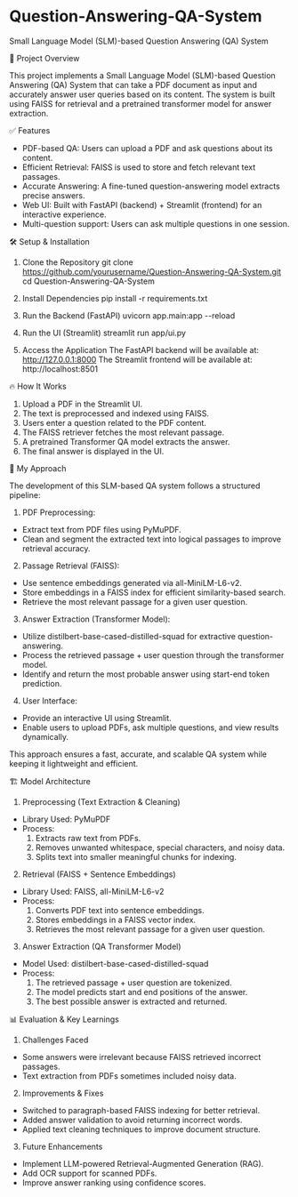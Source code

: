 # Question-Answering-QA-System
Small Language Model (SLM)-based Question Answering (QA) System

🚀 Project Overview

This project implements a Small Language Model (SLM)-based Question Answering (QA) System that can take a PDF document as input and accurately answer user queries based on its content. The system is built using FAISS for retrieval and a pretrained transformer model for answer extraction.

✅ Features

- PDF-based QA: Users can upload a PDF and ask questions about its content.
- Efficient Retrieval: FAISS is used to store and fetch relevant text passages.
- Accurate Answering: A fine-tuned question-answering model extracts precise answers.
- Web UI: Built with FastAPI (backend) + Streamlit (frontend) for an interactive experience.
- Multi-question support: Users can ask multiple questions in one session.

🛠️ Setup & Installation

1. Clone the Repository
git clone https://github.com/yourusername/Question-Answering-QA-System.git
cd Question-Answering-QA-System

2. Install Dependencies
pip install -r requirements.txt
  
3. Run the Backend (FastAPI)
uvicorn app.main:app --reload
   
4. Run the UI (Streamlit)
streamlit run app/ui.py

5. Access the Application
The FastAPI backend will be available at: http://127.0.0.1:8000
The Streamlit frontend will be available at: http://localhost:8501

🔥 How It Works

1. Upload a PDF in the Streamlit UI.
2. The text is preprocessed and indexed using FAISS.
3. Users enter a question related to the PDF content.
4. The FAISS retriever fetches the most relevant passage.
5. A pretrained Transformer QA model extracts the answer.
6. The final answer is displayed in the UI.

📖 My Approach

The development of this SLM-based QA system follows a structured pipeline:

1. PDF Preprocessing:
- Extract text from PDF files using PyMuPDF.
- Clean and segment the extracted text into logical passages to improve retrieval accuracy.

2. Passage Retrieval (FAISS):
- Use sentence embeddings generated via all-MiniLM-L6-v2.
- Store embeddings in a FAISS index for efficient similarity-based search.
- Retrieve the most relevant passage for a given user question.

3. Answer Extraction (Transformer Model):
- Utilize distilbert-base-cased-distilled-squad for extractive question-answering.
- Process the retrieved passage + user question through the transformer model.
- Identify and return the most probable answer using start-end token prediction.

4. User Interface:
- Provide an interactive UI using Streamlit.
- Enable users to upload PDFs, ask multiple questions, and view results dynamically.

This approach ensures a fast, accurate, and scalable QA system while keeping it lightweight and efficient.

🏗️ Model Architecture
1. Preprocessing (Text Extraction & Cleaning)
- Library Used: PyMuPDF
- Process:
  1. Extracts raw text from PDFs.
  2. Removes unwanted whitespace, special characters, and noisy data.
  3. Splits text into smaller meaningful chunks for indexing.
     
2. Retrieval (FAISS + Sentence Embeddings)
- Library Used: FAISS, all-MiniLM-L6-v2
- Process:
  1. Converts PDF text into sentence embeddings.
  2. Stores embeddings in a FAISS vector index.
  3. Retrieves the most relevant passage for a given user question.
     
3. Answer Extraction (QA Transformer Model)
- Model Used: distilbert-base-cased-distilled-squad
- Process:
  1. The retrieved passage + user question are tokenized.
  2. The model predicts start and end positions of the answer.
  3. The best possible answer is extracted and returned.
 
📊 Evaluation & Key Learnings

1. Challenges Faced
- Some answers were irrelevant because FAISS retrieved incorrect passages.
- Text extraction from PDFs sometimes included noisy data.

2. Improvements & Fixes
- Switched to paragraph-based FAISS indexing for better retrieval.
- Added answer validation to avoid returning incorrect words.
- Applied text cleaning techniques to improve document structure.

3. Future Enhancements
- Implement LLM-powered Retrieval-Augmented Generation (RAG).
- Add OCR support for scanned PDFs.
- Improve answer ranking using confidence scores.

